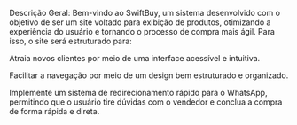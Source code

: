 Descrição Geral: Bem-vindo ao SwiftBuy, um sistema desenvolvido com o objetivo de ser um site voltado para exibição de produtos, otimizando a experiência do usuário e tornando o processo de compra mais ágil. Para isso, o site será estruturado para:

Atraia novos clientes por meio de uma interface acessível e intuitiva.

Facilitar a navegação por meio de um design bem estruturado e organizado.

Implemente um sistema de redirecionamento rápido para o WhatsApp, permitindo que o usuário tire dúvidas com o vendedor e conclua a compra de forma rápida e direta.
